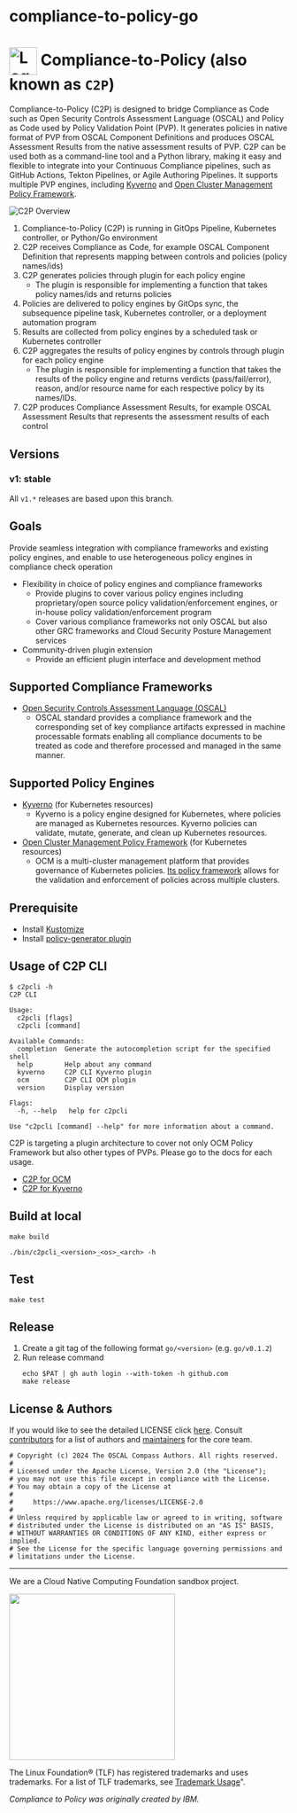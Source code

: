 # compliance-to-policy-go


# <img alt="Logo" width="50px" src="https://raw.githubusercontent.com/oscal-compass/compliance-to-policy/main/assets/compliance-to-policy-800x800.PNG" style="vertical-align: middle;" /> Compliance-to-Policy (also known as `C2P`)

Compliance-to-Policy (C2P) is designed to bridge Compliance as Code such as Open Security Controls Assessment Language (OSCAL) and Policy as Code used by Policy Validation Point (PVP).
It generates policies in native format of PVP from OSCAL Component Definitions and produces OSCAL Assessment Results from the native assessment results of PVP. C2P can be used both as a command-line tool and a Python library, making it easy and flexible to integrate into your Continuous Compliance pipelines, such as GitHub Actions, Tekton Pipelines, or Agile Authoring Pipelines. It supports multiple PVP engines, including [Kyverno](https://kyverno.io/) and [Open Cluster Management Policy Framework](https://open-cluster-management.io/).

![C2P Overview](/assets/architecture.png)

1. Compliance-to-Policy (C2P) is running in GitOps Pipeline, Kubernetes controller, or Python/Go environment
2. C2P receives Compliance as Code, for example OSCAL Component Definition that represents mapping between controls and policies (policy names/ids)
3. C2P generates policies through plugin for each policy engine
    - The plugin is responsible for implementing a function that takes policy names/ids and returns policies
4. Policies are delivered to policy engines by GitOps sync, the subsequence pipeline task, Kubernetes controller, or a deployment automation program 
5. Results are collected from policy engines by a scheduled task or Kubernetes controller
6. C2P aggregates the results of policy engines by controls through plugin for each policy engine
    - The plugin is responsible for implementing a function that takes the results of the policy engine and returns verdicts (pass/fail/error), reason, and/or resource name for each respective policy by its names/IDs.
7. C2P produces Compliance Assessment Results, for example OSCAL Assessment Results that represents the assessment results of each control

## Versions

### v1: stable

All `v1.*` releases are based upon this branch.

## Goals
Provide seamless integration with compliance frameworks and existing policy engines, and enable to use heterogeneous policy engines in compliance check operation
- Flexibility in choice of policy engines and compliance frameworks
    - Provide plugins to cover various policy engines including proprietary/open source policy validation/enforcement engines, or in-house policy validation/enforcement program
    - Cover various compliance frameworks not only OSCAL but also other GRC frameworks and Cloud Security Posture Management services
- Community-driven plugin extension
    - Provide an efficient plugin interface and development method

## Supported Compliance Frameworks
- [Open Security Controls Assessment Language (OSCAL)](https://pages.nist.gov/OSCAL/documentation/)
    - OSCAL standard provides a compliance framework and the corresponding set of key compliance artifacts expressed in machine processable formats enabling all compliance documents to be treated as code and therefore processed and managed in the same manner.

## Supported Policy Engines
- [Kyverno](https://kyverno.io/) (for Kubernetes resources)
    - Kyverno is a policy engine designed for Kubernetes, where policies are managed as Kubernetes resources. Kyverno policies can validate, mutate, generate, and clean up Kubernetes resources.
- [Open Cluster Management Policy Framework](https://open-cluster-management.io/) (for Kubernetes resources)
    - OCM is a multi-cluster management platform that provides governance of Kubernetes policies. [Its policy framework](https://open-cluster-management.io/concepts/policy/) allows for the validation and enforcement of policies across multiple clusters.

## Prerequisite
- Install [Kustomize](https://kubectl.docs.kubernetes.io/installation/kustomize/binaries/)
- Install [policy-generator plugin](https://github.com/open-cluster-management-io/policy-generator-plugin?tab=readme-ov-file)

## Usage of C2P CLI
```
$ c2pcli -h        
C2P CLI

Usage:
  c2pcli [flags]
  c2pcli [command]

Available Commands:
  completion  Generate the autocompletion script for the specified shell
  help        Help about any command
  kyverno     C2P CLI Kyverno plugin
  ocm         C2P CLI OCM plugin
  version     Display version

Flags:
  -h, --help   help for c2pcli

Use "c2pcli [command] --help" for more information about a command.
```

C2P is targeting a plugin architecture to cover not only OCM Policy Framework but also other types of PVPs. 
Please go to the docs for each usage.
- [C2P for OCM](/docs/ocm/README.md) 
- [C2P for Kyverno](/docs/kyverno/README.md) 

## Build at local
```
make build
```
```
./bin/c2pcli_<version>_<os>_<arch> -h
```

## Test
```
make test
```

## Release
1. Create a git tag of the following format `go/<version>` (e.g. `go/v0.1.2`)
1. Run release command
    ```
    echo $PAT | gh auth login --with-token -h github.com
    make release 
    ```

## License & Authors

If you would like to see the detailed LICENSE click [here](LICENSE).
Consult [contributors](https://github.com/oscal-compass/compliance-to-policy/graphs/contributors) for a list of authors and [maintainers](MAINTAINERS.md) for the core team.

```text
# Copyright (c) 2024 The OSCAL Compass Authors. All rights reserved.
#
# Licensed under the Apache License, Version 2.0 (the "License");
# you may not use this file except in compliance with the License.
# You may obtain a copy of the License at
#
#     https://www.apache.org/licenses/LICENSE-2.0
#
# Unless required by applicable law or agreed to in writing, software
# distributed under the License is distributed on an "AS IS" BASIS,
# WITHOUT WARRANTIES OR CONDITIONS OF ANY KIND, either express or implied.
# See the License for the specific language governing permissions and
# limitations under the License.

```
______________________________________________________________________

We are a Cloud Native Computing Foundation sandbox project.

<picture>
  <source media="(prefers-color-scheme: dark)" srcset="https://www.cncf.io/wp-content/uploads/2022/07/cncf-white-logo.svg">
  <img src="https://www.cncf.io/wp-content/uploads/2022/07/cncf-color-bg.svg" width=300 />
</picture>

The Linux Foundation® (TLF) has registered trademarks and uses trademarks. For a list of TLF trademarks, see [Trademark Usage](https://www.linuxfoundation.org/legal/trademark-usage)".

*Compliance to Policy was originally created by IBM.*